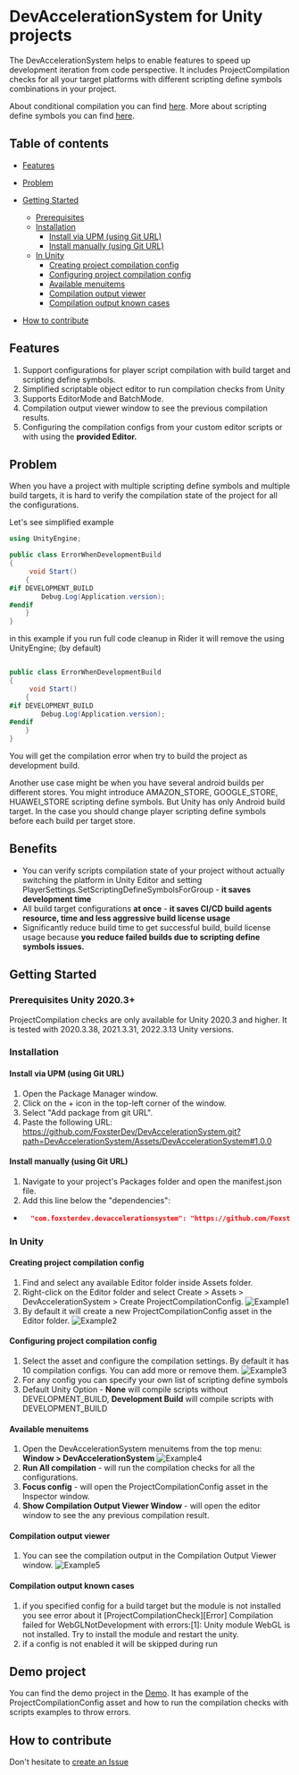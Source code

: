 # DevAccelerationSystem for Unity projects
The DevAccelerationSystem helps to enable features to speed up development iteration from code perspective.
It includes ProjectCompilation checks for all your target platforms with different scripting define symbols combinations in your project.

About conditional compilation you can find [here](https://docs.unity3d.com/Manual/PlatformDependentCompilation.html).
More about scripting define symbols you can find [here](https://docs.unity3d.com/Manual/CustomScriptingSymbols.html).

## Table of contents
<!-- TOC -->
* [Features](#features)
* [Problem](#problem)
* [Getting Started](#getting-started)
  * [Prerequisites](#Prerequisites)
  * [Installation](#installation)
    *  [Install via UPM (using Git URL)](#install-via-upm--using-git-url-)
    *  [Install manually (using Git URL)](#install-manually--using-git-url-)
  * [In Unity](#in-unity)
    * [Creating project compilation config](#creating-project-compilation-config)
    * [Configuring project compilation config](#configuring-project-compilation-config)
    * [Available menuitems](#available-menuitems)
    * [Compilation output viewer](#compilation-output-viewer)
    * [Compilation output known cases](#compilation-output-known-cases)

* [How to contribute](#how-to-contribute)

<!-- TOC -->

## Features
1. Support configurations for player script compilation with build target and scripting define symbols.
2. Simplified scriptable object editor to run compilation checks from Unity
3. Supports EditorMode and BatchMode. 
4. Compilation output viewer window to see the previous compilation results.
5. Configuring the compilation configs from your custom editor scripts or with using the **provided Editor.**

## Problem
When you have a project with multiple scripting define symbols and multiple build targets, it is hard to verify the compilation state of the project for all the configurations.

Let's see simplified example

```csharp
using UnityEngine;

public class ErrorWhenDevelopmentBuild  
{
     void Start()
    {
#if DEVELOPMENT_BUILD
        Debug.Log(Application.version);
#endif
    }
}
```
in this example if you run full code cleanup in Rider it will remove the using UnityEngine; (by default)
```csharp

public class ErrorWhenDevelopmentBuild  
{
     void Start()
    {
#if DEVELOPMENT_BUILD
        Debug.Log(Application.version);
#endif
    }
}
```
You will get the compilation error when try to build the project as development build.

Another use case might be when you have several android builds per different stores. You might introduce AMAZON_STORE, GOOGLE_STORE, HUAWEI_STORE scripting define symbols.
But Unity has only Android build target. In the case you should change player scripting define symbols before each build per target store.

## Benefits
- You can verify scripts compilation state of your project without actually switching the platform in Unity Editor and setting PlayerSettings.SetScriptingDefineSymbolsForGroup - **it saves development time**
- All build target configurations **at once** - **it saves CI/CD build agents resource, time and less aggressive build license usage** 
- Significantly reduce build time to get successful build, build license usage because **you reduce failed builds due to scripting define symbols issues.**

## Getting Started
### Prerequisites Unity 2020.3+
ProjectCompilation checks are only available for Unity 2020.3 and higher.
It is tested with 2020.3.38, 2021.3.31, 2022.3.13 Unity versions.

### Installation

#### Install via UPM (using Git URL)
1. Open the Package Manager window.
2. Click on the + icon in the top-left corner of the window.
3. Select "Add package from git URL".
4. Paste the following URL: https://github.com/FoxsterDev/DevAccelerationSystem.git?path=DevAccelerationSystem/Assets/DevAccelerationSystem#1.0.0

#### Install manually (using Git URL)
1. Navigate to your project's Packages folder and open the manifest.json file.
2. Add this line below the "dependencies":

- ```json title="Packages/manifest.json"
    "com.foxsterdev.devaccelerationsystem": "https://github.com/FoxsterDev/DevAccelerationSystem.git?path=DevAccelerationSystem/Assets/DevAccelerationSystem#1.0.0",
  ```
### In Unity
#### Creating project compilation config
1. Find and select any available Editor folder inside Assets folder.
2. Right-click on the Editor folder and select Create > Assets > DevAccelerationSystem > Create ProjectCompilationConfig.
   ![Example1](Docs/Img1.png)
3. By default it will create a new ProjectCompilationConfig asset in the Editor folder.
   ![Example2](Docs/Img2.png)

#### Configuring project compilation config
1. Select the asset and configure the compilation settings. By default it has 10 compilation configs. You can add more or remove them.
   ![Example3](Docs/Img3.png)
2. For any config you can specify your own list of scripting define symbols
3. Default Unity Option - **None** will compile scripts without DEVELOPMENT_BUILD, **Development Build** will compile scripts with DEVELOPMENT_BUILD

#### Available menuitems 
1. Open the DevAccelerationSystem menuitems from the top menu: **Window > DevAccelerationSystem**
   ![Example4](Docs/Img4.png)
2. **Run All compilation** - will run the compilation checks for all the configurations.
3. **Focus config** - will open the ProjectCompilationConfig asset in the Inspector window.
4. **Show Compilation Output Viewer Window**  - will open the editor window to see the any previous compilation result.

#### Compilation output viewer
1. You can see the compilation output in the Compilation Output Viewer window.
   ![Example5](Docs/Img5.png)

#### Compilation output known cases
1. if you specified config for a build target but the module is not installed you see error about it 
[ProjectCompilationCheck][Error] Compilation failed for WebGLNotDevelopment with errors:[1]: Unity module WebGL is not installed. Try to install the module and restart the unity.
2. if a config is not enabled it will be skipped during run

## Demo project
You can find the demo project in the [Demo](https://github.com/FoxsterDev/DevAccelerationSystem/tree/master/DevAccelerationSystem.DemoProject).
It has example of the ProjectCompilationConfig asset and how to run the compilation checks with scripts examples to throw errors.

## How to contribute
Don't hesitate to [create an Issue ](https://github.com/FoxsterDev/DevAccelerationSystem/issues/new)